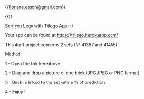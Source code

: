 {{floriane.esson@gmail.com}}

{{}}



Sort you Lego with Trilego App :-)

Your app can be found at https://trilego.herokuapp.com/

This draft project concerns 2 sets (N° 41367 and 41455)

Method

1 - Open the link hereabove

2 - Drag and drop a picture of one brick (JPG,JPEG or PNG format)

3 - Brick is linked to the set with a % of prediction

4 - Enjoy ! 
